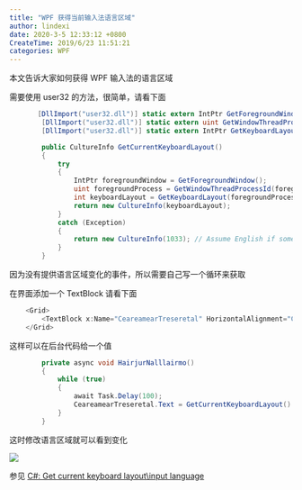 ```yaml
---
title: "WPF 获得当前输入法语言区域"
author: lindexi
date: 2020-3-5 12:33:12 +0800
CreateTime: 2019/6/23 11:51:21
categories: WPF
---
```


本文告诉大家如何获得 WPF 输入法的语言区域

<!--more-->


<!-- CreateTime:2019/6/23 11:51:21 -->


需要使用 user32 的方法，很简单，请看下面

```csharp
       [DllImport("user32.dll")] static extern IntPtr GetForegroundWindow();
        [DllImport("user32.dll")] static extern uint GetWindowThreadProcessId(IntPtr hwnd, IntPtr proccess);
        [DllImport("user32.dll")] static extern IntPtr GetKeyboardLayout(uint thread);

        public CultureInfo GetCurrentKeyboardLayout()
        {
            try
            {
                IntPtr foregroundWindow = GetForegroundWindow();
                uint foregroundProcess = GetWindowThreadProcessId(foregroundWindow, IntPtr.Zero);
                int keyboardLayout = GetKeyboardLayout(foregroundProcess).ToInt32() & 0xFFFF;
                return new CultureInfo(keyboardLayout);
            }
            catch (Exception)
            {
                return new CultureInfo(1033); // Assume English if something went wrong.
            }
        }
```

因为没有提供语言区域变化的事件，所以需要自己写一个循环来获取

在界面添加一个 TextBlock 请看下面

```csharp
    <Grid>
        <TextBlock x:Name="CeareamearTreseretal" HorizontalAlignment="Center" VerticalAlignment="Center"></TextBlock>
    </Grid>
```

这样可以在后台代码给一个值

```csharp
        private async void HairjurNalllairmo()
        {
            while (true)
            {
                await Task.Delay(100);
                CeareamearTreseretal.Text = GetCurrentKeyboardLayout().DisplayName;
            }
        }
```

这时修改语言区域就可以看到变化

![](http://image.acmx.xyz/lindexi%2F2018101211845978)

参见 [C#: Get current keyboard layout\input language](https://yal.cc/csharp-get-current-keyboard-layout/ )

